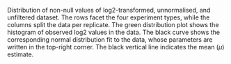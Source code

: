 
Distribution of non-null values of log2-transformed, unnormalised, and unfiltered dataset. 
The rows facet the four experiment types, while the columns split the data per replicate.
The green distribution plot shows the histogram of observed log2 values in the data.
The black curve shows the corresponding normal distribution fit to the data, whose parameters are written in the top-right corner.
The black vertical line indicates the mean ($\mu$) estimate.
